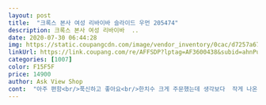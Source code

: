 ```yaml
---
layout: post 
title:  "크록스 본사 여성 리바이바 슬라이드 우먼 205474" 
description: 크록스 본사 여성 리바이바  ..
date: 2020-07-30 06:44:28 
img: https://static.coupangcdn.com/image/vendor_inventory/0cac/d7257a67ec7f133018994a2b43c5f865c7a2a6569edf98f6e9df386460dc.jpg 
linkUrl: https://link.coupang.com/re/AFFSDP?lptag=AF3600438&subid=ahnPublicAsk&pageKey=216107484&itemId=663111715&vendorItemId=4715905798&traceid=V0-113-fbd3913156291bce 
categories: [1007] 
color: F15F5F 
price: 14900 
author: Ask View Shop 
cont:  "아주 편함<br/>푹신하고 좋아요<br/>한치수 크게 주문했는데 생각보다  작게 나온듯요<br/>" 
---
```

